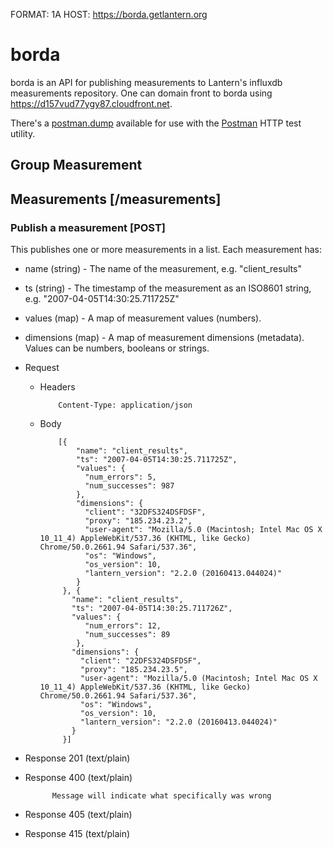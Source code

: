 FORMAT: 1A
HOST: https://borda.getlantern.org

# borda

borda is an API for publishing measurements to Lantern's influxdb measurements
repository. One can domain front to borda using https://d157vud77ygy87.cloudfront.net.

There's a [postman.dump](postman.dump) available for use with the
[Postman](https://chrome.google.com/webstore/detail/postman/fhbjgbiflinjbdggehcddcbncdddomop?hl=en)
HTTP test utility.

## Group Measurement

## Measurements [/measurements]

### Publish a measurement [POST]

This publishes one or more measurements in a list. Each measurement has:

+ name (string) - The name of the measurement, e.g. "client_results"
+ ts (string) - The timestamp of the measurement as an ISO8601 string, e.g. "2007-04-05T14:30:25.711725Z"
+ values (map) - A map of measurement values (numbers).
+ dimensions (map) - A map of measurement dimensions (metadata). Values can be numbers, booleans or strings.

+ Request

  + Headers

            Content-Type: application/json

  + Body

            [{
                "name": "client_results",
                "ts": "2007-04-05T14:30:25.711725Z",
                "values": {
                  "num_errors": 5,
                  "num_successes": 987
                },
                "dimensions": {
                  "client": "32DFS324DSFDSF",
                  "proxy": "185.234.23.2",
                  "user-agent": "Mozilla/5.0 (Macintosh; Intel Mac OS X 10_11_4) AppleWebKit/537.36 (KHTML, like Gecko) Chrome/50.0.2661.94 Safari/537.36",
                  "os": "Windows",
                  "os_version": 10,
                  "lantern_version": "2.2.0 (20160413.044024)"
                }
             }, {
               "name": "client_results",
               "ts": "2007-04-05T14:30:25.711726Z",
               "values": {
                  "num_errors": 12,
                  "num_successes": 89
                },
               "dimensions": {
                 "client": "22DFS324DSFDSF",
                 "proxy": "185.234.23.5",
                 "user-agent": "Mozilla/5.0 (Macintosh; Intel Mac OS X 10_11_4) AppleWebKit/537.36 (KHTML, like Gecko) Chrome/50.0.2661.94 Safari/537.36",
                 "os": "Windows",
                 "os_version": 10,
                 "lantern_version": "2.2.0 (20160413.044024)"
               }
             }]

+ Response 201 (text/plain)
+ Response 400 (text/plain)

            Message will indicate what specifically was wrong

+ Response 405 (text/plain)
+ Response 415 (text/plain)
